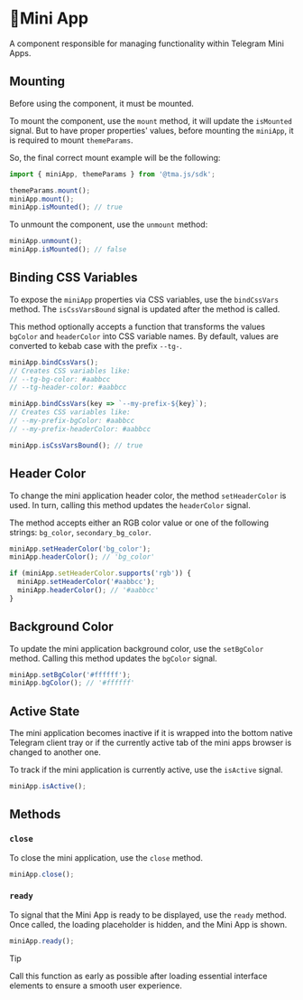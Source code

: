 # 💠Mini App

A component responsible for managing functionality within Telegram Mini Apps.

## Mounting

Before using the component, it must be mounted.

To mount the component, use the `mount` method, it will update the `isMounted` signal. But to have proper
properties' values, before mounting the `miniApp`, it is required to mount `themeParams`.

So, the final correct mount example will be the following:

```ts
import { miniApp, themeParams } from '@tma.js/sdk';

themeParams.mount();
miniApp.mount();
miniApp.isMounted(); // true
```

To unmount the component, use the `unmount` method:

```ts
miniApp.unmount();
miniApp.isMounted(); // false
```

## Binding CSS Variables

To expose the `miniApp` properties via CSS variables, use the `bindCssVars` method. The `isCssVarsBound` signal
is updated after the method is called.

This method optionally accepts a function that transforms the values `bgColor` and `headerColor`
into CSS variable names. By default, values are converted to kebab case with the prefix `--tg-`.

```ts
miniApp.bindCssVars();
// Creates CSS variables like:
// --tg-bg-color: #aabbcc
// --tg-header-color: #aabbcc

miniApp.bindCssVars(key => `--my-prefix-${key}`);
// Creates CSS variables like:
// --my-prefix-bgColor: #aabbcc
// --my-prefix-headerColor: #aabbcc

miniApp.isCssVarsBound(); // true
```

## Header Color

To change the mini application header color, the method `setHeaderColor` is used. In turn, calling this method updates
the `headerColor` signal.

The method accepts either an RGB color value or one of the following strings: `bg_color`, `secondary_bg_color`.

```ts
miniApp.setHeaderColor('bg_color');
miniApp.headerColor(); // 'bg_color'

if (miniApp.setHeaderColor.supports('rgb')) {
  miniApp.setHeaderColor('#aabbcc');
  miniApp.headerColor(); // '#aabbcc'
}
```

## Background Color

To update the mini application background color, use the `setBgColor` method. Calling this method updates the `bgColor`
signal.

```ts
miniApp.setBgColor('#ffffff');
miniApp.bgColor(); // '#ffffff'
```

## Active State

The mini application becomes inactive if it is wrapped into the bottom native Telegram client tray
or if the currently active tab of the mini apps browser is changed to another one.

To track if the mini application is currently active, use the `isActive` signal.

```ts
miniApp.isActive();
```

## Methods

### `close`

To close the mini application, use the `close` method.

```ts
miniApp.close();
```

### `ready`

To signal that the Mini App is ready to be displayed, use the `ready` method. Once called, the loading placeholder is
hidden, and the Mini App is shown.

```ts
miniApp.ready();
```

> [!TIP]
> Call this function as early as possible after loading essential interface elements to ensure a smooth user experience.